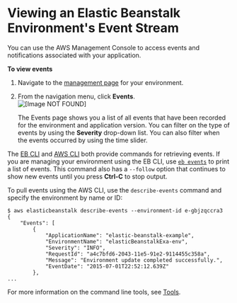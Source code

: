 # Viewing an Elastic Beanstalk Environment's Event Stream<a name="using-features.events"></a>

You can use the AWS Management Console to access events and notifications associated with your application\.

**To view events**

1. Navigate to the [management page](environments-console.md) for your environment\.

1. From the navigation menu, click **Events**\.  
![\[Image NOT FOUND\]](http://docs.aws.amazon.com/elasticbeanstalk/latest/dg/images/environment-events.png)

   The Events page shows you a list of all events that have been recorded for the environment and application version\. You can filter on the type of events by using the **Severity** drop\-down list\. You can also filter when the events occurred by using the time slider\. 

The [EB CLI](eb-cli3.md) and [AWS CLI](https://aws.amazon.com/cli/) both provide commands for retrieving events\. If you are managing your environment using the EB CLI, use [`eb events`](eb3-events.md) to print a list of events\. This command also has a `--follow` option that continues to show new events until you press **Ctrl\-C** to stop output\.

To pull events using the AWS CLI, use the `describe-events` command and specify the environment by name or ID:

```
$ aws elasticbeanstalk describe-events --environment-id e-gbjzqccra3
{
    "Events": [
        {
            "ApplicationName": "elastic-beanstalk-example",
            "EnvironmentName": "elasticBeanstalkExa-env",
            "Severity": "INFO",
            "RequestId": "a4c7bfd6-2043-11e5-91e2-9114455c358a",
            "Message": "Environment update completed successfully.",
            "EventDate": "2015-07-01T22:52:12.639Z"
        },
...
```

For more information on the command line tools, see [Tools](eb-cli3.md)\.
